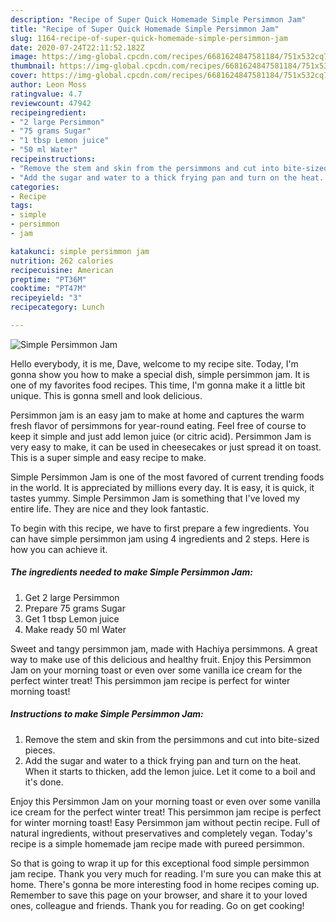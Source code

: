```yaml
---
description: "Recipe of Super Quick Homemade Simple Persimmon Jam"
title: "Recipe of Super Quick Homemade Simple Persimmon Jam"
slug: 1164-recipe-of-super-quick-homemade-simple-persimmon-jam
date: 2020-07-24T22:11:52.182Z
image: https://img-global.cpcdn.com/recipes/6681624847581184/751x532cq70/simple-persimmon-jam-recipe-main-photo.jpg
thumbnail: https://img-global.cpcdn.com/recipes/6681624847581184/751x532cq70/simple-persimmon-jam-recipe-main-photo.jpg
cover: https://img-global.cpcdn.com/recipes/6681624847581184/751x532cq70/simple-persimmon-jam-recipe-main-photo.jpg
author: Leon Moss
ratingvalue: 4.7
reviewcount: 47942
recipeingredient:
- "2 large Persimmon"
- "75 grams Sugar"
- "1 tbsp Lemon juice"
- "50 ml Water"
recipeinstructions:
- "Remove the stem and skin from the persimmons and cut into bite-sized pieces."
- "Add the sugar and water to a thick frying pan and turn on the heat. When it starts to thicken, add the lemon juice. Let it come to a boil and it&#39;s done."
categories:
- Recipe
tags:
- simple
- persimmon
- jam

katakunci: simple persimmon jam 
nutrition: 262 calories
recipecuisine: American
preptime: "PT36M"
cooktime: "PT47M"
recipeyield: "3"
recipecategory: Lunch

---
```



![Simple Persimmon Jam](https://img-global.cpcdn.com/recipes/6681624847581184/751x532cq70/simple-persimmon-jam-recipe-main-photo.jpg)

Hello everybody, it is me, Dave, welcome to my recipe site. Today, I'm gonna show you how to make a special dish, simple persimmon jam. It is one of my favorites food recipes. This time, I'm gonna make it a little bit unique. This is gonna smell and look delicious.

Persimmon jam is an easy jam to make at home and captures the warm fresh flavor of persimmons for year-round eating. Feel free of course to keep it simple and just add lemon juice (or citric acid). Persimmon Jam is very easy to make, it can be used in cheesecakes or just spread it on toast. This is a super simple and easy recipe to make.

Simple Persimmon Jam is one of the most favored of current trending foods in the world. It is appreciated by millions every day. It is easy, it is quick, it tastes yummy. Simple Persimmon Jam is something that I've loved my entire life. They are nice and they look fantastic.


To begin with this recipe, we have to first prepare a few ingredients. You can have simple persimmon jam using 4 ingredients and 2 steps. Here is how you can achieve it.

<!--inarticleads1-->

##### The ingredients needed to make Simple Persimmon Jam:

1. Get 2 large Persimmon
1. Prepare 75 grams Sugar
1. Get 1 tbsp Lemon juice
1. Make ready 50 ml Water


Sweet and tangy persimmon jam, made with Hachiya persimmons. A great way to make use of this delicious and healthy fruit. Enjoy this Persimmon Jam on your morning toast or even over some vanilla ice cream for the perfect winter treat! This persimmon jam recipe is perfect for winter morning toast! 

<!--inarticleads2-->

##### Instructions to make Simple Persimmon Jam:

1. Remove the stem and skin from the persimmons and cut into bite-sized pieces.
1. Add the sugar and water to a thick frying pan and turn on the heat. When it starts to thicken, add the lemon juice. Let it come to a boil and it&#39;s done.


Enjoy this Persimmon Jam on your morning toast or even over some vanilla ice cream for the perfect winter treat! This persimmon jam recipe is perfect for winter morning toast! Easy Persimmon jam without pectin recipe. Full of natural ingredients, without preservatives and completely vegan. Today&#39;s recipe is a simple homemade jam recipe made with pureed persimmon. 

So that is going to wrap it up for this exceptional food simple persimmon jam recipe. Thank you very much for reading. I'm sure you can make this at home. There's gonna be more interesting food in home recipes coming up. Remember to save this page on your browser, and share it to your loved ones, colleague and friends. Thank you for reading. Go on get cooking!
